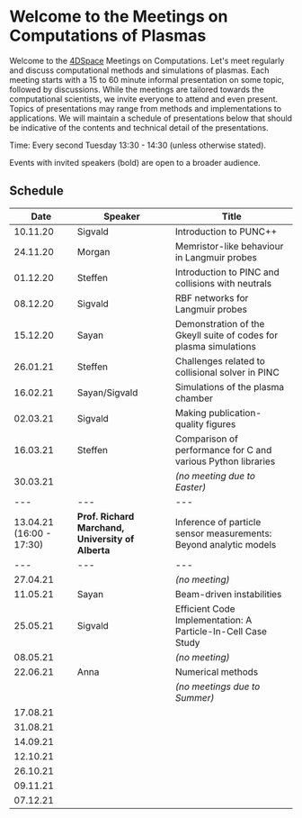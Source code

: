 # Welcome to the Meetings on Computations of Plasmas

Welcome to the
[4DSpace](https://www.mn.uio.no/fysikk/english/research/projects/4dspace/)
Meetings on Computations. Let's meet regularly and discuss computational
methods and simulations of plasmas. Each meeting starts with a 15 to 60 minute
informal presentation on some topic, followed by discussions. While the
meetings are tailored towards the computational scientists, we invite everyone
to attend and even present. Topics of presentations may range from methods and
implementations to applications. We will maintain a schedule of presentations
below that should be indicative of the contents and technical detail of the
presentations.

Time: Every second Tuesday 13:30 - 14:30 (unless otherwise stated).

Events with invited speakers (bold) are open to a broader audience.

## Schedule

Date     | Speaker       | Title
---      | ---           | ---
10.11.20 | Sigvald       | Introduction to PUNC++
24.11.20 | Morgan        | Memristor-like behaviour in Langmuir probes
01.12.20 | Steffen       | Introduction to PINC and collisions with neutrals
08.12.20 | Sigvald       | RBF networks for Langmuir probes | [slides](protected/201208-Sigvald-RBFNetworksForLangmuirProbes.pdf.7z)
15.12.20 | Sayan         | Demonstration of the Gkeyll suite of codes for plasma simulations
26.01.21 | Steffen       | Challenges related to collisional solver in PINC
16.02.21 | Sayan/Sigvald | Simulations of the plasma chamber
02.03.21 | Sigvald       | Making publication-quality figures | [slides](protected/210302-Sigvald-MakingPublicationQualityFigures.tar.gz.7z)
16.03.21 | Steffen       | Comparison of performance for C and various Python libraries
30.03.21 |               | *(no meeting due to Easter)*
---      | ---           | ---
13.04.21 (16:00 - 17:30) | **Prof. Richard Marchand, University of Alberta** | Inference of particle sensor measurements: Beyond analytic models
---      | ---           | ---
27.04.21 |               | *(no meeting)*
11.05.21 | Sayan         | Beam-driven instabilities
25.05.21 | Sigvald       | Efficient Code Implementation: A Particle-In-Cell Case Study | [slides](protected/210525-Sigvald-EfficientCodeImplementation.pdf.7z) [video](protected/redirect_example) [code](https://github.com/sigvaldm/minipic)
08.05.21 |               | *(no meeting)*
22.06.21 | Anna          | Numerical methods
         |               | *(no meetings due to Summer)*
17.08.21 |               | 
31.08.21 |               |
14.09.21 |               |
12.10.21 |               |
26.10.21 |               |
09.11.21 |               |
07.12.21 |               |
